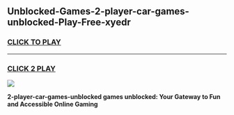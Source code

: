 
## Unblocked-Games-2-player-car-games-unblocked-Play-Free-xyedr
<h3>
<a href="https://premium76.site?title=2-player-car-games-unblocked&ref=18A1">CLICK TO PLAY</a></h3>
<hr>

<h3>
<a href="https://premium76.site?title=2-player-car-games-unblocked&ref=18A1">CLICK 2 PLAY</a>
  
</h3>

<a href="https://premium76.site?title=2-player-car-games-unblocked&ref=18A1"><img src="https://clearcache.store/games.png"></a>


**2-player-car-games-unblocked games unblocked: Your Gateway to Fun and Accessible Online Gaming**
